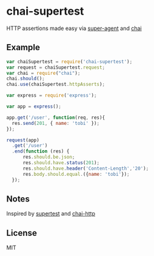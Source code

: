 # chai-supertest

  HTTP assertions made easy via [super-agent](http://github.com/visionmedia/superagent) and
  [chai](https://github.com/chaijs/chai)



## Example



```js
var chaiSupertest = require('chai-supertest');
var request = chaiSupertest.request;
var chai = require("chai");
chai.should();
chai.use(chaiSupertest.httpAsserts);

var express = require('express');

var app = express();

app.get('/user', function(req, res){
  res.send(201, { name: 'tobi' });
});

request(app)
  .get('/user')
  .end(function (res) {
      res.should.be.json;
      res.should.have.status(201);
      res.should.have.header('Content-Length','20');
      res.body.should.equal.({name: 'tobi'});
  });
```

## Notes

  Inspired by [supertest](https://github.com/visionmedia/supertest) and
  [chai-http](https://github.com/chaijs/chai-http)

## License

  MIT